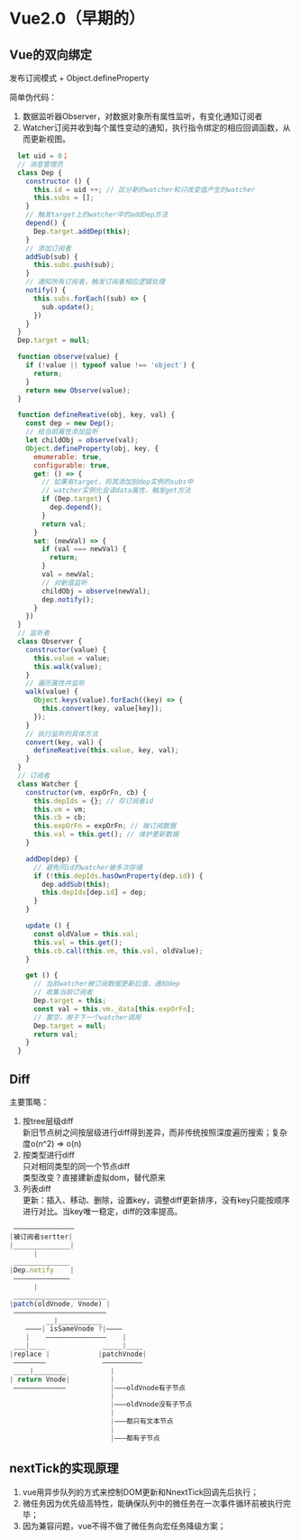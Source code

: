 # Vue2.0（早期的）
## Vue的双向绑定
发布订阅模式 + Object.defineProperty  

简单伪代码：
1. 数据监听器Observer，对数据对象所有属性监听，有变化通知订阅者
2. Watcher订阅并收到每个属性变动的通知，执行指令绑定的相应回调函数，从而更新视图。 
```js
  let uid = 0；
  // 消息管理员
  class Dep {
    constructor () {
      this.id = uid ++; // 区分新的watcher和只改变值产生的watcher
      this.subs = [];
    }
    // 触发target上的watcher中的addDep方法
    depend() {
      Dep.target.addDep(this);
    }
    // 添加订阅者
    addSub(sub) {
      this.subs.push(sub);
    }
    // 通知所有订阅者，触发订阅者相应逻辑处理
    notify() {
      this.subs.forEach((sub) => {
        sub.update();
      })
    }
  }
  Dep.target = null;

  function observe(value) {
    if (!value || typeof value !== 'object') {
      return;
    }
    return new Observe(value);
  }

  function defineReative(obj, key, val) {
    const dep = new Dep();
    // 给当前属性添加监听
    let childObj = observe(val);
    Object.defineProperty(obj, key, {
      emumerable: true,
      configurable: true,
      get: () => {
        // 如果有target，将其添加到dep实例的subs中
        // watcher实例化会读data属性，触发get方法
        if (Dep.target) {
          dep.depend();
        }
        return val;
      }
      set: (newVal) => {
        if (val === newVal) {
          return;
        }
        val = newVal;
        // 对新值监听
        childObj = observe(newVal);
        dep.notify();
      }
    })
  }
  // 监听者
  class Observer {
    constructor(value) {
      this.value = value;
      this.walk(value);
    }
    // 遍历属性并监听
    walk(value) {
      Object.keys(value).forEach((key) => {
        this.convert(key, value[key]);
      });
    }
    // 执行监听的具体方法
    convert(key, val) {
      defineReative(this.value, key, val);
    }
  }
  // 订阅者
  class Watcher {
    constructor(vm, expOrFn, cb) {
      this.depIds = {}; // 存订阅者id
      this.vm = vm;
      this.cb = cb;
      this.expOrFn = expOrFn; // 被订阅数据
      this.val = this.get(); // 维护更新数据
    }

    addDep(dep) {
      // 避免同id的watcher被多次存储
      if (!this.depIds.hasOwnProperty(dep.id)) {
        dep.addSub(this);
        this.depIds[dep.id] = dep;
      }
    }

    update () {
      const oldValue = this.val;
      this.val = this.get();
      this.cb.call(this.vm, this.val, oldValue);
    }

    get () {
      // 当前watcher被订阅数据更新后值，通知dep
      // 收集当前订阅者
      Dep.target = this;
      const val = this.vm._data[this.expOrFn];
      // 置空，用于下一个watcher调用
      Dep.target = null;
      return val;
    }
  }
```

## Diff
主要策略：  
1. 按tree层级diff  
新旧节点树之间按层级进行diff得到差异，而非传统按照深度遍历搜索；复杂度o(n^2) => o(n)
2. 按类型进行diff  
只对相同类型的同一个节点diff  
类型改变？直接建新虚拟dom，替代原来
3. 列表diff  
更新：插入、移动、删除，设置key，调整diff更新排序，没有key只能按顺序进行对比。当key唯一稳定，diff的效率提高。

```js
 ———————————————
|被订阅者sertter|
|______________|
      |
 ______________
|Dep.notify    |
 ——————————————
      | 
 _______________________
|patch(oldVnode, Vnode) |   
 ———————————————————————     
         __|___________
    ————| isSameVnode ?|————
    |    ———————————————    |    
 ___|____              _____|____
|replace |            |patchVnode|
 ————————              ——————————
 ____|________           |
| return Vnode|          |
 —————————————           |———oldVnode有子节点
                         |
                         |———oldVnode没有子节点
                         |
                         |———都只有文本节点
                         |
                         |———都有子节点

```

## nextTick的实现原理
1. vue用异步队列的方式来控制DOM更新和NnextTick回调先后执行；
2. 微任务因为优先级高特性，能确保队列中的微任务在一次事件循环前被执行完毕；
3. 因为兼容问题，vue不得不做了微任务向宏任务降级方案；